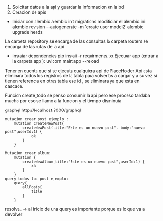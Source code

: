 1. Solicitar datos a la api y guardar la informacion en la bd
2. Creacion de apis


- Iniciar con alembic 
    alembic init migrations
    modificiar el alembic.ini
    alembic revision --autogenerate -m 'create user model2'
    alembic upgrade heads

La carpeta repository se encarga de las consultas
la carpeta routers se encarga de las rutas de la api
- Instalar dependencias
    pip install -r requirments.txt
Ejecutar app (entrar a la carpeta app ):
    uvicorn main:app --reload

Tener en cuenta que si se ejecuta cualquiera api de PlaceHolder Api esta eliminara todos los registros de la tabla para volverlos a cargar
y a su vez si tienen referencia en otras tabla ese id , se eliminara ya que esta en cascade.

Funcion create_todo 
    se penso consumir la api pero ese proceso tardaba mucho por eso se llamo a la funcion y el tiempo disminuia


graphql
    http://localhost:8000/graphql
    
    mutacion crear post ejemplo :
        mutation CreateNewPost{
            createNewPost(title:"Este es un nuevo post", body:"nuevo post",userId:1) {
                ok
            }
        }
    
    Mutacion crear album:
        mutation {
            createNewAlbum(title:"Este es un nuevo post",userId:1) {
                ok
            }
        }
    query todos los post ejemplo:
        query{
            allPosts{
                title
            }
        }


resolve_ -> al inicio de una query es importante porque es lo que va a devolver
